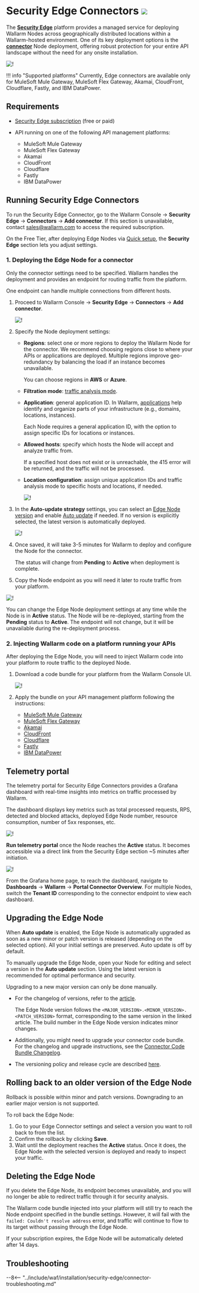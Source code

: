 [se-connector-setup-img]:           ../../images/waf-installation/security-edge/connectors/setup-view.png
[filtration-mode-docs]:             ../../admin-en/configure-wallarm-mode.md
[se-connector-hosts-locations-img]: ../../images/waf-installation/security-edge/connectors/hosts-locations.png

# Security Edge Connectors <a href="../../../about-wallarm/subscription-plans/#security-edge-paid-plan"><img src="../../../images/security-edge-tag.svg" style="border: none;"></a>

The [**Security Edge**](overview.md) platform provides a managed service for deploying Wallarm Nodes across geographically distributed locations within a Wallarm-hosted environment. One of its key deployment options is the [**connector**](../connectors/overview.md) Node deployment, offering robust protection for your entire API landscape without the need for any onsite installation.

![!](../../images/waf-installation/security-edge/connectors/traffic-flow.png)

!!! info "Supported platforms"
    Currently, Edge connectors are available only for MuleSoft Mule Gateway, MuleSoft Flex Gateway, Akamai, CloudFront, Cloudflare, Fastly, and IBM DataPower.

## Requirements

* [Security Edge subscription](../../about-wallarm/subscription-plans.md) (free or paid)
* API running on one of the following API management platforms:

    * MuleSoft Mule Gateway
    * MuleSoft Flex Gateway
    * Akamai
    * CloudFront
    * Cloudflare
    * Fastly
    * IBM DataPower

## Running Security Edge Connectors

To run the Security Edge Connector, go to the Wallarm Console → **Security Edge** → **Connectors** → **Add connector**. If this section is unavailable, contact sales@wallarm.com to access the required subscription.

On the Free Tier, after deploying Edge Nodes via [Quick setup](free-tier.md), the **Security Edge** section lets you adjust settings.

### 1. Deploying the Edge Node for a connector

Only the connector settings need to be specified. Wallarm handles the deployment and provides an endpoint for routing traffic from the platform.

One endpoint can handle multiple connections from different hosts.

1. Proceed to Wallarm Console → **Security Edge** → **Connectors** → **Add connector**.

    ![!][se-connector-setup-img]
1. Specify the Node deployment settings:

    * **Regions**: select one or more regions to deploy the Wallarm Node for the connector. We recommend choosing regions close to where your APIs or applications are deployed. Multiple regions improve geo-redundancy by balancing the load if an instance becomes unavailable.

        You can choose regions in **AWS** or **Azure**.
    
    * **Filtration mode**: [traffic analysis mode][filtration-mode-docs].
    * **Application**: general application ID. In Wallarm, [applications](../../user-guides/settings/applications.md) help identify and organize parts of your infrastructure (e.g., domains, locations, instances).
    
        Each Node requires a general application ID, with the option to assign specific IDs for locations or instances.
    
    * **Allowed hosts**: specify which hosts the Node will accept and analyze traffic from.

        If a specified host does not exist or is unreachable, the 415 error will be returned, and the traffic will not be processed.
    
    * **Location configuration**: assign unique application IDs and traffic analysis mode to specific hosts and locations, if needed.

        ![!][se-connector-hosts-locations-img]
1. In the **Auto-update strategy** settings, you can select an [Edge Node version](../../updating-migrating/native-node/node-artifact-versions.md#all-in-one-installer) and enable [Auto update](#upgrading-the-edge-node) if needed. If no version is explicitly selected, the latest version is automatically deployed.

    ![!](../../images/waf-installation/security-edge/connectors/autoupdate.png)
1. Once saved, it will take 3-5 minutes for Wallarm to deploy and configure the Node for the connector.

    The status will change from **Pending** to **Active** when deployment is complete.
1. Copy the Node endpoint as you will need it later to route traffic from your platform.

![!](../../images/waf-installation/security-edge/connectors/copy-endpoint.png)

You can change the Edge Node deployment settings at any time while the Node is in **Active** status. The Node will be re-deployed, starting from the **Pending** status to **Active**. The endpoint will not change, but it will be unavailable during the re-deployment process.

### 2. Injecting Wallarm code on a platform running your APIs

After deploying the Edge Node, you will need to inject Wallarm code into your platform to route traffic to the deployed Node.

1. Download a code bundle for your platform from the Wallarm Console UI.

    ![!](../../images/waf-installation/security-edge/connectors/download-code-bundle.png)
1. Apply the bundle on your API management platform following the instructions:

    * [MuleSoft Mule Gateway](../connectors/mulesoft.md#2-obtain-and-upload-the-wallarm-policy-to-mulesoft-exchange)
    * [MuleSoft Flex Gateway](../connectors/mulesoft-flex.md#2-obtain-and-upload-the-wallarm-policy-to-mulesoft-exchange)
    * [Akamai](../connectors/akamai-edgeworkers.md#2-obtain-the-wallarm-code-bundle-and-create-edgeworkers)    
    * [CloudFront](../connectors/aws-lambda.md#2-obtain-and-deploy-the-wallarm-lambdaedge-functions)
    * [Cloudflare](../connectors/cloudflare.md#2-obtain-and-deploy-the-wallarm-worker-code)
    * [Fastly](../connectors/fastly.md#2-deploy-wallarm-code-on-fastly)
    * [IBM DataPower](../connectors/ibm-api-connect.md#2-obtain-and-apply-the-wallarm-policies-to-apis-in-ibm-api-connect)

## Telemetry portal

The telemetry portal for Security Edge Connectors provides a Grafana dashboard with real-time insights into metrics on traffic processed by Wallarm.

The dashboard displays key metrics such as total processed requests, RPS, detected and blocked attacks, deployed Edge Node number, resource consumption, number of 5xx responses, etc.

![!](../../images/waf-installation/security-edge/connectors/telemetry-portal.png)

**Run telemetry portal** once the Node reaches the **Active** status. It becomes accessible via a direct link from the Security Edge section ~5 minutes after initiation.

![!](../../images/waf-installation/security-edge/connectors/run-telemetry-portal.png)

From the Grafana home page, to reach the dashboard, navigate to **Dashboards** → **Wallarm** → **Portal Connector Overview**. For multiple Nodes, switch the **Tenant ID** corresponding to the connector endpoint to view each dashboard.

## Upgrading the Edge Node

When **Auto update** is enabled, the Edge Node is automatically upgraded as soon as a new minor or patch version is released (depending on the selected option). All your initial settings are preserved. Auto update is off by default.

To manually upgrade the Edge Node, open your Node for editing and select a version in the **Auto update** section. Using the latest version is recommended for optimal performance and security.

Upgrading to a new major version can only be done manually.

* For the changelog of versions, refer to the [article](../../updating-migrating/native-node/node-artifact-versions.md#all-in-one-installer).

    The Edge Node version follows the `<MAJOR_VERSION>.<MINOR_VERSION>.<PATCH_VERSION>` format, corresponding to the same version in the linked article. The build number in the Edge Node version indicates minor changes.
* Additionally, you might need to upgrade your connector code bundle. For the changelog and upgrade instructions, see the [Connector Code Bundle Changelog](../connectors/code-bundle-inventory.md).
* The versioning policy and release cycle are described [here](../../updating-migrating/versioning-policy.md).

## Rolling back to an older version of the Edge Node

Rollback is possible within minor and patch versions. Downgrading to an earlier major version is not supported.

To roll back the Edge Node:

1. Go to your Edge Connector settings and select a version you want to roll back to from the list.
1. Confirm the rollback by clicking **Save**.
1. Wait until the deployment reaches the **Active** status. Once it does, the Edge Node with the selected version is deployed and ready to inspect your traffic.

## Deleting the Edge Node

If you delete the Edge Node, its endpoint becomes unavailable, and you will no longer be able to redirect traffic through it for security analysis.

The Wallarm code bundle injected into your platform will still try to reach the Node endpoint specified in the bundle settings. However, it will fail with the `failed: Couldn't resolve address` error, and traffic will continue to flow to its target without passing through the Edge Node.

If your subscription expires, the Edge Node will be automatically deleted after 14 days.

## Troubleshooting

--8<-- "../include/waf/installation/security-edge/connector-troubleshooting.md"
